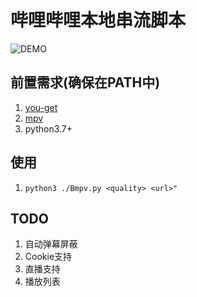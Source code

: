 # 哔哩哔哩本地串流脚本

![DEMO](demo.png)

## 前置需求(确保在PATH中)
1. [you-get](https://github.com/soimort/you-get/)
2. [mpv](https://mpv.io/)
3. python3.7+

## 使用
1. `python3 ./Bmpv.py <quality> <url>"`

## TODO
1. 自动弹幕屏蔽
2. Cookie支持
3. 直播支持
4. 播放列表
